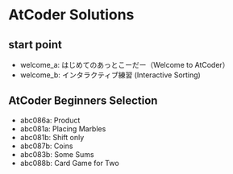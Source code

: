 # AtCoder Solutions
## start point
* welcome_a: はじめてのあっとこーだー（Welcome to AtCoder）
* welcome_b: インタラクティブ練習 (Interactive Sorting)

## AtCoder Beginners Selection
* abc086a: Product
* abc081a: Placing Marbles
* abc081b: Shift only
* abc087b: Coins
* abc083b: Some Sums
* abc088b: Card Game for Two
